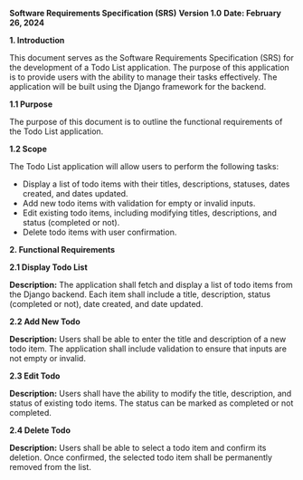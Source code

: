 **Software Requirements Specification (SRS)**
**Version 1.0**
**Date: February 26, 2024**

**1. Introduction**

This document serves as the Software Requirements Specification (SRS) for the development of a Todo List application. The purpose of this application is to provide users with the ability to manage their tasks effectively. The application will be built using the Django framework for the backend.

**1.1 Purpose**

The purpose of this document is to outline the functional requirements of the Todo List application.

**1.2 Scope**

The Todo List application will allow users to perform the following tasks:

- Display a list of todo items with their titles, descriptions, statuses, dates created, and dates updated.
- Add new todo items with validation for empty or invalid inputs.
- Edit existing todo items, including modifying titles, descriptions, and status (completed or not).
- Delete todo items with user confirmation.

**2. Functional Requirements**

**2.1 Display Todo List**

**Description:** The application shall fetch and display a list of todo items from the Django backend. Each item shall include a title, description, status (completed or not), date created, and date updated.

**2.2 Add New Todo**

**Description:** Users shall be able to enter the title and description of a new todo item. The application shall include validation to ensure that inputs are not empty or invalid.

**2.3 Edit Todo**

**Description:** Users shall have the ability to modify the title, description, and status of existing todo items. The status can be marked as completed or not completed.

**2.4 Delete Todo**

**Description:** Users shall be able to select a todo item and confirm its deletion. Once confirmed, the selected todo item shall be permanently removed from the list.
    